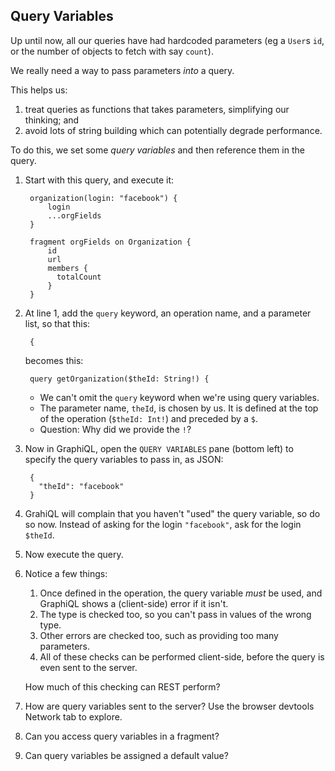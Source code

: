 ## Query Variables


Up until now, all our queries have had hardcoded parameters
(eg a `User`s `id`, or the number of objects to fetch
with say `count`).

We really need a way to pass parameters _into_ a query.

This helps us:

1. treat queries as functions that takes parameters, simplifying our thinking; and
2. avoid lots of string building which can potentially degrade performance.

To do this, we set some _query variables_ and then reference them in the query.

1. Start with this query, and execute it:

        organization(login: "facebook") {
            login
            ...orgFields
        }

        fragment orgFields on Organization {
            id
            url
            members {
              totalCount
            }
        }

2. At line 1, add the `query` keyword, an operation name, and a parameter list, so that this:

        {

   becomes this:

        query getOrganization($theId: String!) {

   - We can't omit the `query` keyword when we're using query variables.
   - The parameter name, `theId`, is chosen by us. It is defined at the top of the operation (`$theId: Int!`) and preceded by a `$`.
   - Question: Why did we provide the `!`?

3. Now in GraphiQL, open the `QUERY VARIABLES` pane (bottom left) to specify the query variables to pass in, as JSON:

        {
          "theId": "facebook"
        }

4. GrahiQL will complain that you haven't "used" the query variable, so do so now. Instead of asking for the login `"facebook"`, ask for the login `$theId`.

5. Now execute the query.

6. Notice a few things:

   1. Once defined in the operation, the query variable _must_ be used, and GraphiQL shows a (client-side) error if it isn't.
   2. The type is checked too, so you can't pass in values of the wrong type.
   3. Other errors are checked too, such as providing too many parameters.
   4. All of these checks can be performed client-side, before the query is even sent to the server.

   How much of this checking can REST perform?

7. How are query variables sent to the server?
   Use the browser devtools Network tab to explore.

8. Can you access query variables in a fragment?

9. Can query variables be assigned a default value?
